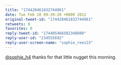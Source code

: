 ```yaml
---
title: "174428461832744961"
date: Tue Feb 28 09:39:20 +0000 2012
original-tweet-id: "174428461832744961"
retweets: 0
favorites: 0
reply-tweet-id: "174405466502348800"
reply-user-id: "234555692"
reply-user-screen-name: "sophie_rees23"
---
```

<a href="https://twitter.com/sophie_h4">@sophie_h4</a> thanks for that little nugget this morning.
